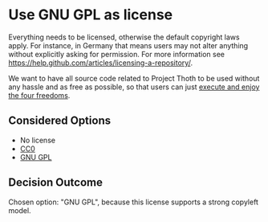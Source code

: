 # Use GNU GPL as license

Everything needs to be licensed, otherwise the default copyright laws apply.
For instance, in Germany that means users may not alter anything without explicitly asking for permission.
For more information see <https://help.github.com/articles/licensing-a-repository/>.

We want to have all source code related to Project Thoth to be used without any hassle and as free as possible, so that
users can just [execute and enjoy the four freedoms](https://fsfe.org/freesoftware/freesoftware.en.html).

## Considered Options

* No license
* [CC0](https://creativecommons.org/share-your-work/public-domain/cc0/)
* [GNU GPL](http://www.gnu.org/licenses/gpl-3.0.en.html)

## Decision Outcome

Chosen option: "GNU GPL", because this license supports a strong copyleft model.